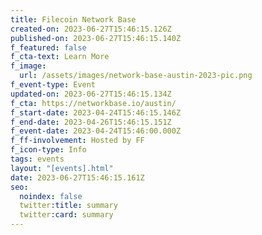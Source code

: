 ```yaml
---
title: Filecoin Network Base
created-on: 2023-06-27T15:46:15.126Z
published-on: 2023-06-27T15:46:15.140Z
f_featured: false
f_cta-text: Learn More
f_image:
  url: /assets/images/network-base-austin-2023-pic.png
f_event-type: Event
updated-on: 2023-06-27T15:46:15.134Z
f_cta: https://networkbase.io/austin/
f_start-date: 2023-04-24T15:46:15.146Z
f_end-date: 2023-04-26T15:46:15.151Z
f_event-date: 2023-04-24T15:46:00.000Z
f_ff-involvement: Hosted by FF
f_icon-type: Info
tags: events
layout: "[events].html"
date: 2023-06-27T15:46:15.161Z
seo:
  noindex: false
  twitter:title: summary
  twitter:card: summary
---
```


